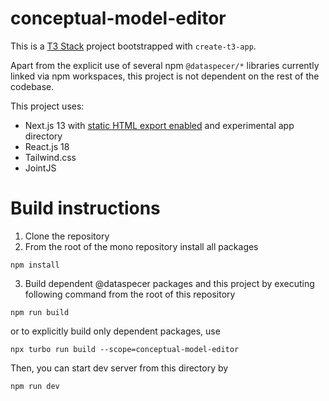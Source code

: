 # conceptual-model-editor

This is a [T3 Stack](https://create.t3.gg/) project bootstrapped with `create-t3-app`.

Apart from the explicit use of several npm `@dataspecer/*` libraries currently linked via npm workspaces, this project is not dependent on the rest of the codebase.

This project uses:

-   Next.js 13 with [static HTML export enabled](https://nextjs.org/docs/advanced-features/static-html-export) and experimental app directory
-   React.js 18
-   Tailwind.css
-   JointJS

# Build instructions

1. Clone the repository
2. From the root of the mono repository install all packages

```
npm install
```

3. Build dependent @dataspecer packages and this project by executing following command from the root of this repository

```
npm run build
```

or to explicitly build only dependent packages, use

```
npx turbo run build --scope=conceptual-model-editor
```

Then, you can start dev server from this directory by

```
npm run dev
```